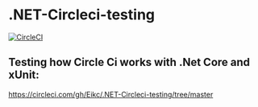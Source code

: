 # .NET-Circleci-testing
[![CircleCI](https://circleci.com/gh/Eikc/.NET-Circleci-testing/tree/master.svg?style=shield)](https://circleci.com/gh/Eikc/.NET-Circleci-testing/tree/master)

Testing how Circle Ci works with .Net Core and xUnit:
-
https://circleci.com/gh/Eikc/.NET-Circleci-testing/tree/master
